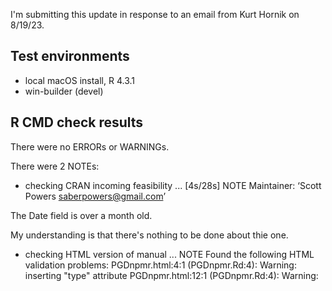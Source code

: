 I'm submitting this update in response to an email from Kurt Hornik on 8/19/23.

## Test environments
* local macOS install, R 4.3.1
* win-builder (devel)

## R CMD check results
There were no ERRORs or WARNINGs. 

There were 2 NOTEs:

* checking CRAN incoming feasibility ... [4s/28s] NOTE
Maintainer: ‘Scott Powers <saberpowers@gmail.com>’

The Date field is over a month old.

My understanding is that there's nothing to be done about thie one.

* checking HTML version of manual ... NOTE
Found the following HTML validation problems:
PGDnpmr.html:4:1 (PGDnpmr.Rd:4): Warning: <link> inserting "type" attribute
PGDnpmr.html:12:1 (PGDnpmr.Rd:4): Warning: <script> proprietary attribute "onload"
PGDnpmr.html:12:1 (PGDnpmr.Rd:4): Warning: <script> inserting "type" attribute
...
prox.html:38:1 (prox.Rd:16): Warning: <table> lacks "summary" attribute

(with many more that I've not included)

I'm confused about why I'm seeing this note and how I could fix it. I found this email thread from May of last year: https://stat.ethz.ch/pipermail/r-sig-mac/2022-May/014443.html which makes me think it may not be my fault. It may only be a problem on macOS.